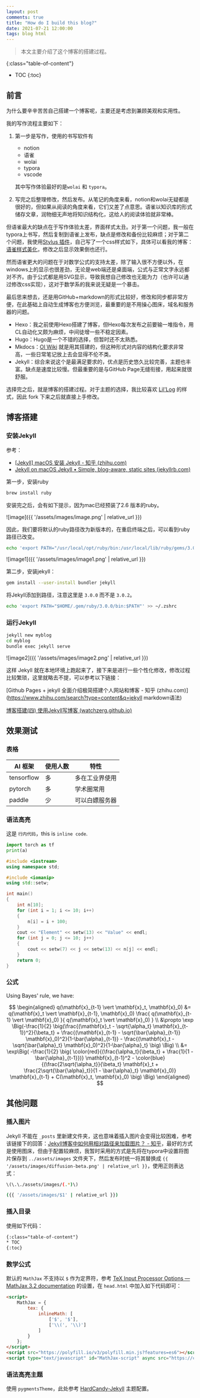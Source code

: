 ```yaml
---
layout: post
comments: true
title: "How do I build this blog?"
date: 2021-07-21 12:00:00
tags: blog html
---
```


> 本文主要介绍了这个博客的搭建过程。

<!--more-->

{:class="table-of-content"}
* TOC
{:toc}


## 前言

为什么要辛辛苦苦自己搭建一个博客呢，主要还是考虑到兼顾美观和实用性。

我的写作流程主要如下：

1. 第一步是写作，使用的书写软件有

   - notion
   - 语雀
   - wolai
   - typora
   - vscode

   其中写作体验最好的是`wolai` 和 `typora`。

2. 写完之后整理修改，然后发布。从笔记的角度来看，notion和wolai无疑都是很好的，但如果从阅读的角度来看，它们又差了点意思。语雀以知识库的形式储存文章，润物细无声地将知识结构化，这给人的阅读体验就非常棒。

但语雀最大的缺点在于写作体验太差，界面样式太丑。对于第一个问题，我一般在typora上书写，然后复制到语雀上发布，缺点是修改和备份比较麻烦；对于第二个问题，我使用[Stylus 插件](https://chrome.google.com/webstore/detail/stylus/clngdbkpkpeebahjckkjfobafhncgmne?hl=zh)，自己写了一个css样式如下，具体可以看我的博客：[语雀样式美化](https://www.yuque.com/hhjs/zj/hiyw4z)，修改之后显示效果倒也还行。

然而语雀更大的问题在于对数学公式的支持太差，除了输入很不方便以外，在windows上的显示也很差劲，无论是web端还是桌面端，公式与正常文字永远都对不齐。由于公式都是用SVG显示，导致我想自己修改也无能为力（也许可以通过修改css实现），这对于数学系的我来说无疑是一个暴击。



最后思来想去，还是用GitHub+markdown的形式比较好，修改和同步都非常方便，在此基础上自动生成博客也方便浏览，最重要的是不用操心图床，域名和服务器的问题。

- Hexo：我之前使用Hexo搭建了博客，但Hexo每次发布之前要输一堆指令，用CL自动化又颇为麻烦，中间徒增一些不稳定因素。
- Hugo：Hugo是一个不错的选择，但暂时还不太熟悉。
- Mkdocs：[OI Wiki](https://oi-wiki.org/) 就是用其搭建的，但这种形式对内容的结构化要求非常高，一些日常笔记放上去会显得不伦不类。
- Jekyll：综合来说这个是最满足要求的，优点是历史悠久比较完善，主题也丰富。缺点是速度比较慢。但最重要的是与GitHub Page无缝衔接，用起来就很舒服。



选择完之后，就是博客的搭建过程。对于主题的选择，我比较喜欢 [Lil'Log](https://lilianweng.github.io/lil-log/) 的样式，因此 fork 下来之后就直接上手修改。



## 博客搭建

### 安装Jekyll

参考：

- [[Jekyll] macOS 安装 Jekyll - 知乎 (zhihu.com)](https://zhuanlan.zhihu.com/p/350462079)
- [Jekyll on macOS  Jekyll • Simple, blog-aware, static sites (jekyllrb.com)](https://jekyllrb.com/docs/installation/macos/)


第一步，安装ruby

```Bash
brew install ruby
```

安装完之后，会有如下提示，因为mac已经预装了2.6 版本的ruby。

![image]({{ '/assets/images/image.png' | relative_url }})

因此，我们要将默认的ruby路径改为新版本的，在重启终端之后，可以看到ruby路径已改变。

```Bash
echo 'export PATH="/usr/local/opt/ruby/bin:/usr/local/lib/ruby/gems/3.0.0/bin:$PATH"' >> ~/.zshrc
```


![image1]({{ '/assets/images/image1.png' | relative_url }})

第二步，安装jekyll：

```Bash
gem install --user-install bundler jekyll
```


将Jekyll添加到路径，注意这里是 `3.0.0` 而不是 `3.0.2`。

```Bash
echo 'export PATH="$HOME/.gem/ruby/3.0.0/bin:$PATH"' >> ~/.zshrc
```



### 运行Jekyll

```Bash
jekyll new myblog
cd myblog
bundle exec jekyll serve
```

![image2]({{ '/assets/images/image2.png' | relative_url }})

这样 Jekyll 就在本地环境上跑起来了，接下来是进行一些个性化修改，修改过程比较繁琐，这里就略去不提，可以参考以下链接：

[Github Pages + jekyll 全面介绍极简搭建个人网站和博客 - 知乎 (zhihu.com)](https://www.zhihu.com/search?type=content&q=jekyll markdown语法)

[博客搭建(四) 使用Jekyll写博客 (watchzerg.github.io)](http://watchzerg.github.io/2015/03/20/jekyll-write-blog.html)



## 效果测试

### 表格

| AI 框架    | 使用人数 | 特性           |
| ---------- | -------- | -------------- |
| tensorflow | 多       | 多在工业界使用 |
| pytorch    | 多       | 学术圈常用     |
| paddle     | 少       | 可以白嫖服务器 |



### 语法高亮

这是 `行内代码`，this is `inline code`.



```python
import torch as tf
print(a)
```



```c++
#include <iostream>
using namespace std;

#include <iomanip>
using std::setw;

int main()
{
    int n[10];
    for (int i = 1; i <= 10; i++)
    {
        n[i] = i + 100;
    }
    cout << "Element" << setw(13) << "Value" << endl;
    for (int j = 0; j <= 10; j++)
    {
        cout << setw(7) << j << setw(13) << n[j] << endl;
    }
    return 0;
}
```



### 公式
Using Bayes' rule, we have:

$$
\begin{aligned}
q(\mathbf{x}_{t-1} \vert \mathbf{x}_t, \mathbf{x}_0) 
&= q(\mathbf{x}_t \vert \mathbf{x}_{t-1}, \mathbf{x}_0) \frac{ q(\mathbf{x}_{t-1} \vert \mathbf{x}_0) }{ q(\mathbf{x}_t \vert \mathbf{x}_0) } \\
&\propto \exp \Big(-\frac{1}{2} \big(\frac{(\mathbf{x}_t - \sqrt{\alpha_t} \mathbf{x}_{t-1})^2}{\beta_t} + \frac{(\mathbf{x}_{t-1} - \sqrt{\bar{\alpha}_{t-1}} \mathbf{x}_0)^2}{1-\bar{\alpha}_{t-1}} - \frac{(\mathbf{x}_t - \sqrt{\bar{\alpha}_t} \mathbf{x}_0)^2}{1-\bar{\alpha}_t} \big) \Big) \\
&= \exp\Big( -\frac{1}{2} \big( \color{red}{(\frac{\alpha_t}{\beta_t} + \frac{1}{1 - \bar{\alpha}_{t-1}})} \mathbf{x}_{t-1}^2 - \color{blue}{(\frac{2\sqrt{\alpha_t}}{\beta_t} \mathbf{x}_t + \frac{2\sqrt{\bar{\alpha}_t}}{1 - \bar{\alpha}_t} \mathbf{x}_0)} \mathbf{x}_{t-1} + C(\mathbf{x}_t, \mathbf{x}_0) \big) \Big)
\end{aligned}
$$







## 其他问题

### 插入图片

Jekyll 不能在 `_posts` 里新建文件夹，这也意味着插入图片会变得比较困难，参考该链接下的回答：[Jekyll博客中如何用相对路径来加载图片？ - 知乎](https://www.zhihu.com/question/31123165)，最好的方式是使用图床，但由于配置较麻烦，我暂时采用的方式是先将在typora中设置将图片保存到 `../assets/images` 文件夹下，然后发布时统一将其替换成 `{{ '/assets/images/diffusion-beta.png' | relative_url }}`，使用正则表达式：

```bash
\(\.\./assets/images/(.*)\)

({{ '/assets/images/$1' | relative_url }})
```



### 插入目录

使用如下代码：

```html
{:class="table-of-content"}
* TOC
{:toc}
```

### 数学公式
默认的 `MathJax` 不支持以 `$` 作为定界符，参考 [TeX Input Processor Options — MathJax 3.2 documentation](http://docs.mathjax.org/en/latest/options/input/tex.html) 的设置，在 `head.html` 中加入如下代码即可：

```html
<script>
    MathJax = {
        tex: {
            inlineMath: [
                ['$', '$'],
                ['\\(', '\\)']
            ]
        }
    };
</script>
<script src="https://polyfill.io/v3/polyfill.min.js?features=es6"></script>
<script type="text/javascript" id="MathJax-script" async src="https://cdn.jsdelivr.net/npm/mathjax@3/es5/tex-chtml.js"></script>
```



### 语法高亮主题

使用 `pygmentsTheme`，此处参考 [HardCandy-Jekyll](https://github.com/xukimseven/HardCandy-Jekyll) 主题配置。









